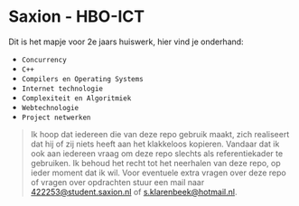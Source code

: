 # Saxion - HBO-ICT


Dit is het mapje voor 2e jaars huiswerk, hier vind je onderhand:

  - `Concurrency`
  - `C++`
  - `Compilers en Operating Systems`
  - `Internet technologie`
  - `Complexiteit en Algoritmiek`
  - `Webtechnologie`
  - `Project netwerken`


> Ik hoop dat iedereen die van deze repo gebruik maakt,
> zich realiseert dat hij of zij niets heeft aan het
> klakkeloos kopieren. Vandaar dat ik ook aan iedereen
> vraag om deze repo slechts als referentiekader te gebruiken. Ik behoud het recht tot het neerhalen van deze repo, op ieder moment dat ik wil. Voor eventuele extra vragen over deze repo of vragen over opdrachten stuur een mail naar 422253@student.saxion.nl of s.klarenbeek@hotmail.nl.
